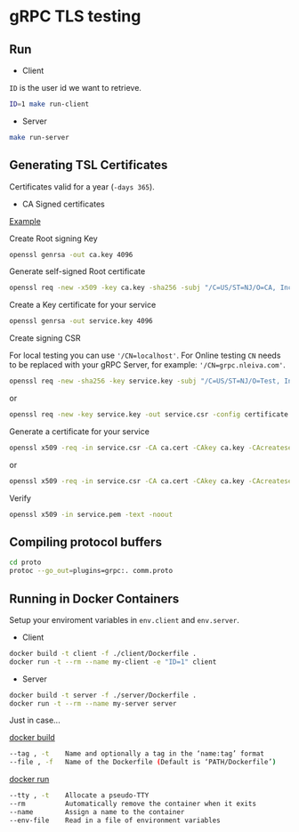 # gRPC TLS testing

## Run

- Client

`ID` is the user id we want to retrieve.

```bash
ID=1 make run-client
```

- Server

```bash
make run-server
```

## Generating TSL Certificates

Certificates valid for a year (`-days 365`).

- CA Signed certificates

[Example](https://gist.github.com/fntlnz/cf14feb5a46b2eda428e000157447309)

Create Root signing Key

```bash
openssl genrsa -out ca.key 4096
```

Generate self-signed Root certificate

```bash
openssl req -new -x509 -key ca.key -sha256 -subj "/C=US/ST=NJ/O=CA, Inc." -days 365 -out ca.cert
```

Create a Key certificate for your service

```bash
openssl genrsa -out service.key 4096
```

Create signing CSR

For local testing you can use `'/CN=localhost'`. For Online testing `CN` needs to be replaced with your gRPC Server, for example: `'/CN=grpc.nleiva.com'`.

```bash
openssl req -new -sha256 -key service.key -subj "/C=US/ST=NJ/O=Test, Inc./CN=localhost" -out service.csr
```

or

```bash
openssl req -new -key service.key -out service.csr -config certificate.conf
```

Generate a certificate for your service

```bash
openssl x509 -req -in service.csr -CA ca.cert -CAkey ca.key -CAcreateserial -out service.pem -days 365 -sha256
```

or

```bash
openssl x509 -req -in service.csr -CA ca.cert -CAkey ca.key -CAcreateserial -out service.pem -days 365 -sha256 -extfile certificate.conf -extensions req_ext
```

Verify

```bash
openssl x509 -in service.pem -text -noout
```

## Compiling protocol buffers

```bash
cd proto
protoc --go_out=plugins=grpc:. comm.proto
```

## Running in Docker Containers

Setup your enviroment variables in `env.client` and `env.server`.

- Client

```bash
docker build -t client -f ./client/Dockerfile .
docker run -t --rm --name my-client -e "ID=1" client
```

- Server

```bash
docker build -t server -f ./server/Dockerfile .
docker run -t --rm --name my-server server
```

Just in case...

[docker build](https://docs.docker.com/edge/engine/reference/commandline/build/#usage)

```bash
--tag , -t    Name and optionally a tag in the ‘name:tag’ format
--file , -f   Name of the Dockerfile (Default is ‘PATH/Dockerfile’)
```

[docker run](https://docs.docker.com/edge/engine/reference/commandline/container_run/#usage)

```bash
--tty , -t    Allocate a pseudo-TTY
--rm          Automatically remove the container when it exits
--name        Assign a name to the container
--env-file    Read in a file of environment variables
```

